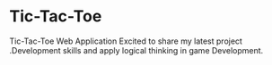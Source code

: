 # Tic-Tac-Toe
Tic-Tac-Toe Web Application Excited to share my latest project .Development skills and apply logical thinking in game Development.
